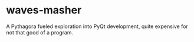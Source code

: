 # waves-masher
A Pythagora fueled exploration into PyQt development, quite expensive for not that good of a program.
